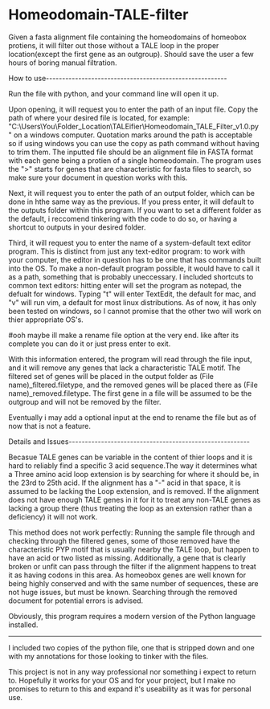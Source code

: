 # Homeodomain-TALE-filter
Given a fasta alignment file containing the homeodomains of homeobox protiens, it will filter out those without a TALE loop in the proper location(except the first gene as an outgroup). Should save the user a few hours of boring manual filtration.


How to use--------------------------------------------------------

Run the file with python, and your command line will open it up.

Upon opening, it will request you to enter the path of an input file. 
Copy the path of where your desired file is located, for example: "C:\Users\You\Folder_Location\TALEifier\Homeodomain_TALE_Filter_v1.0.py" on a windows computer. 
Quotation marks around the path is acceptable so if using windows you can use the copy as path command without having to trim them. The inputted file should be an alignment file in FASTA format with each gene being a protien of a single homeodomain. The program uses the ">" starts for genes that are characteristic for fasta files to search, so make sure your document in question works with this.

Next, it will request you to enter the path of an output folder, which can be done in hthe same way as the previous. If you press enter, it will default to the outputs folder within this program. If you want to set a different folder as the default, i reccomend tinkering with the code to do so, or having a shortcut to outputs in your desired folder.

Third, it will request you to enter the name of a system-default text editor program.
This is distinct from just any text-editor program: to work with your computer, the editor in question has to be one that has commands built into the OS. To make a non-default program possible, it would have to call it as a path, something that is probably uneccessary. I included shortcuts to common text editors: hitting enter will set the program as notepad, the defualt for windows. Typing "t" will enter TextEdit, the default for mac, and "v" will run vim, a default for most linux distributions. As of now, it has only been tested on windows, so I cannot promise that the other two will work on thier appropriate OS's.

#ooh maybe ill make a rename file option at the very end. like after its complete you can do it or just press enter to exit.

With this information entered, the program will read through the file input, and it will remove any genes that lack a characteristic TALE motif. The filtered set of genes will be placed in the output folder as (File name)_filtered.filetype,
and the removed genes will be placed there as (File name)_removed.filetype. The first gene in a file will be assumed to be the outgroup and will not be removed by the filter.

Eventually i may add a optional input at the end to rename the file but as of now that is not a feature.

Details and Issues--------------------------------------------------------

Becasue TALE genes can be variable in the content of thier loops and it is hard to reliably find a specific 3 acid sequence.The way it determines what a Three amino acid loop extension is by searching for where it should be, in the 23rd to 25th acid. If the alignment has a "-" acid in that space, it is assumed to be lacking the Loop extension, and is removed. If the alignment does not have enough TALE genes in it for it to treat any non-TALE genes as lacking a group there (thus treating the loop as an extension rather than a deficiency) it will not work.

This method does not work perfectly: Running the sample file through and checking through the filtered genes, some of those removed have the characteristic PYP motif that is usually nearby the TALE loop, but happen to have an acid or two listed as missing. Additionally, a gene that is clearly broken or unfit can pass through the filter if the alignment happens to treat it as having codons in this area. As homeobox genes are well known for being highly conserved and with the same number of sequences, these are not huge issues, but must be known. Searching through the removed document for potential errors is advised.

Obviously, this program requires a modern version of the Python language installed.

--------------------------------------------------------
I included two copies of the python file, one that is stripped down and one with my annotations for those looking to tinker with the files.

This project is not in any way professional nor something i expect to return to. Hopefully it works for your OS and for your project, but I make no promises to return to this and expand it's useability as it was for personal use. 
